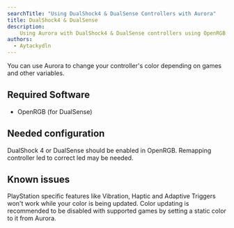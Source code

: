 ```yaml
---
searchTitle: "Using DualShock4 & DualSense Controllers with Aurora"
title: DualShock4 & DualSense
description:
    Using Aurora with DualShock4 & DualSense controllers using OpenRGB.
authors:
  - Aytackydln
---
```


You can use Aurora to change your controller's color depending on games and other variables.

## Required Software

* OpenRGB (for DualSense)

## Needed configuration

DualShock 4 or DualSense should be enabled in OpenRGB. Remapping controller led to correct led may be needed.

## Known issues

PlayStation specific features like Vibration, Haptic and Adaptive Triggers won't work while your color is being updated.
Color updating is recommended to be disabled with supported games by setting a static color to it from Aurora.
